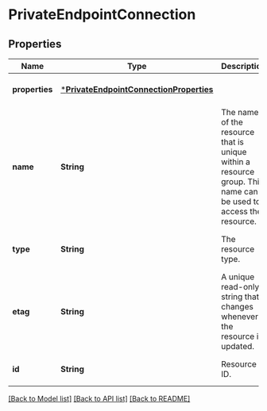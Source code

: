 # PrivateEndpointConnection


## Properties
Name | Type | Description | Notes
------------ | ------------- | ------------- | -------------
**properties** | [***PrivateEndpointConnectionProperties**](PrivateEndpointConnectionProperties.md) |  | [optional] [default to nothing]
**name** | **String** | The name of the resource that is unique within a resource group. This name can be used to access the resource. | [optional] [default to nothing]
**type** | **String** | The resource type. | [optional] [readonly] [default to nothing]
**etag** | **String** | A unique read-only string that changes whenever the resource is updated. | [optional] [readonly] [default to nothing]
**id** | **String** | Resource ID. | [optional] [default to nothing]


[[Back to Model list]](../README.md#models) [[Back to API list]](../README.md#api-endpoints) [[Back to README]](../README.md)


